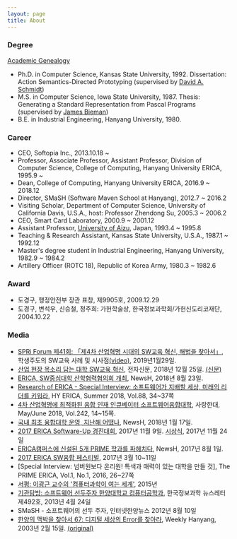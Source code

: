 ```yaml
---
layout: page
title: About
---
```


### Degree
[Academic Genealogy](https://www.genealogy.math.ndsu.nodak.edu/id.php?id=81015)
- Ph.D. in Computer Science, Kansas State University, 1992. Dissertation: Action Semantics-Directed Prototyping (supervised by [David A. Schmidt](http://people.cs.ksu.edu/~schmidt/))
- M.S. in Computer Science, Iowa State University, 1987. Thesis: Generating a Standard Representation from Pascal Programs (supervised by [James Bieman](http://www.cs.colostate.edu/~bieman/))
- B.E. in Industrial Engineering, Hanyang University, 1980.

### Career
- CEO, Softopia Inc., 2013.10.18 ~
- Professor, Associate Professor, Assistant Professor, Division of Computer Science, College of Computing, Hanyang University ERICA, 1995.9 ~
- Dean, College of Computing, Hanyang University ERICA, 2016.9 ~ 2018.12
- Director, SMaSH (Software Maven School at Hanyang), 2012.7 ~ 2016.2
- Visiting Scholar, Department of Computer Science, University of California Davis, U.S.A., host: Professor Zhendong Su, 2005.3 ~ 2006.2
- CEO, Smart Card Laboratory, 2000.9 ~ 2001.12
- Assistant Professor, [University of Aizu](https://www.u-aizu.ac.jp/en/), Japan, 1993.4 ~ 1995.8
- Teaching & Research Assistant, Kansas State University, U.S.A., 1987.1 ~ 1992.12
- Master's degree student in Industrial Engineering, Hanyang University, 1982.9 ~ 1984.2
- Artillery Officer (ROTC 18), Republic of Korea Army, 1980.3 ~ 1982.6

### Award
- 도경구, 행정안전부 장관 표창, 제9905호, 2009.12.29
- 도경구, 변석우, 신승철, 정주희: 가헌학술상, 한국정보과학회/가헌신도리코재단, 2004.10.22


### Media
- [SPRi Forum 제41회: 「제4차 산업혁명 시대의 SW교육 혁신, 해법을 찾아서」](https://www.onoffmix.com/event/165528), 학생주도의 SW교육 사례 및 시사점[(video)](https://youtu.be/1zO9m2wi2g0), 2019년1월29일.
- [산업 현장 목소리 담는 대학 SW교육 혁신](http://www.etnews.com/20181224000176), 전자신문, 2018년 12월 25일. [(신문)](https://drive.google.com/file/d/1TygTuVWru2ra_jl4H67f6AHLiE6kqD8a/view?usp=sharing)
- [ERICA, SW중심대학 산학협력협의회 개최](http://www.hanyang.ac.kr/surl/qqoh), NewsH, 2018년 8월 23일.
- [Research of ERICA - Special Interview: 소프트웨어가 지배할 세상, 미래의 리더를 키워라](http://hyerica.com/?p=2758), HY ERICA, Summer 2018, Vol.88, 34~37쪽
- [4차 산업혁명에 최적화된 융합 인재 인큐베이터 소프트웨어융합대학](http://www.hanyang.ac.kr/surl/ZC1o), 사랑한대, May/June 2018, Vol.242, 14~15쪽.
- [국내 최초 융합대학 운영, 지난해 어땠나](http://www.hanyang.ac.kr/surl/G2nT), NewsH, 2018년 1월 17일.
- [2017 ERICA Software-Up 경진대회](http://www.hanyang.ac.kr/surl/9vIR), 2017년 11월 9일. [시상식](http://www.hanyang.ac.kr/surl/FzPR), 2017년 11월 24일
- [ERICA캠퍼스에 신설된 5개 PRIME 학과를 파헤치다](http://www.hanyang.ac.kr/surl/HVWM), NewsH, 2017년 8월 1일.
- [2017 ERICA SW융합 페스티벌](http://www.hanyang.ac.kr/surl/k2OM), 2017년 3월 10~11일
- [Special Interview: 넘버원보다 온리원! 특색과 매력이 있는 대학을 만들 것], The PRIME ERICA, Vol.1, No.1, 2016, 26~27쪽
- [서평: 이광근 교수의 '컴퓨터과학이 여는 세계'](ttp://www.hanyang.ac.kr/surl/pzbM), 2015년
- [기관탐방: 소프트웨어 선두주자 한양대학교 컴퓨터공학과](http://www.kiise.or.kr/newsletter/data/492_organ.htm), 한국정보과학 뉴스레터 제492호, 2013년 4월 24일
- SMaSH - 소프트웨어의 선두 주자, 인터넷한양뉴스 2012년 8월 10일
- [한양의 맥박을 찾아서 67: 디지털 세상의 Error를 찾아라](http://www.hanyang.ac.kr/surl/hQAS), Weekly Hanyang, 2003년 2월 15일. [(original)](http://www.hanyang.ac.kr/top_news/2003/200302/2_top.html)
